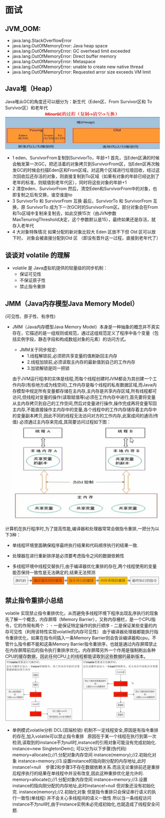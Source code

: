 # 面试

## JVM_OOM:
   - java.lang.StackOverflowError
   - java.lang.OutOfMemoryError: Java heap space
   - java.lang.OutOfMemoryError: GC overhead limit exceeded
   - java.lang.OutOfMemoryError: Direct buffer memory
   - java.lang.OutOfMemoryError: Metaspace
   - java.lang.OutOfMemoryError: unable to create new native thread
   - java.lang.OutOfMemoryError: Requested arror size exceeds VM limit

## Java堆（Heap）
  Java堆从GC的角度还可以细分为：新生代（Eden区、From Survivor区和 To Survivor区）和老年代
  ![Aaron Swartz](https://raw.githubusercontent.com/silenceren/hand/master/pic/minorGC.png)
   - 1 eden、SurvivorFrom复制到SurvivorTo，年龄+1
      首先，当Eden区满的时候会触发第一次GC，把还活着的对象拷贝到SurvivorFrom区，当Eden区再次触发GC的时候会扫描Eden区和From区域，对这两个区域进行垃圾回收，经过这次回收后还存活的对象，则直接复制到To区域（如果有对象的年龄已经达到了老年的标准，则赋值到老年代区），同时将这些对象的年龄+1
   - 2 清空eden、SurvivorFrom
      然后，清空Eden和SurvivorFrom中的对象，也即复制之后有交换，谁空谁是to
   - 3 SurvivorTo 和 SurvivorFrom 互换
      最后，SurvivorTo 和 SurvivorFrom 互换，原 SurvivorTo 成为下一次GC时的SurvivorFrom区。部分对象会在From和To区域中复制来复制去，如此交换15次（由JVN参数MaxTenuringThreshold决定，这个参数默认是15），最终如果还是存活，就存入老年代
   - 4 大对象特殊情况
      如果分配的新对象比较大 Eden 区放不下但 Old 区可以放下时， 对象会被直接分配到Old 区 （即没有晋升这一过程，直接到老年代了）

## 谈谈对 volatile 的理解
   - volatile 是 Java虚拟机提供的轻量级的同步机制：
     - 保证可见性
     - 不保证原子性
     - 禁止指令重排
    
## JMM（Java内存模型Java Memory Model）
   (可见性、原子性、有序性)
   - JMM（Java内存模型Java Memory Model）本身是一种抽象的概念并不真实存在，它描述的是一组规则或规范，通过这组规范定义了程序中各个变量（包括实例字段，静态字段和构成数组对象的元素）的访问方式。
      - JMM关于同步规定:
        - 1.线程解锁前,必须把共享变量的值刷新回主内存
        - 2.线程加锁前,必须读取主内存的最新值到自己的工作内存
        - 3.加锁解锁是同一把锁
      
      由于JVM运行程序的实体是线程,而每个线程创建时JVM都会为其创建一个工作内存(有些地方成为栈空间),工作内存是每个线程的私有数据区域,而Java内存模型中规定所有变量都存储在主内存,主内存是共享内存区域,所有线程都可访问,但线程对变量的操作(读取赋值等)必须在工作内存中进行,首先要将变量从主内存拷贝到自己的工作空间,然后对变量进行操作,操作完成再将变量写回主内存,不能直接操作主内存中的变量,各个线程中的工作内存储存着主内存中的变量副本拷贝,因此不同的线程无法访问对方的工作内存,此案成间的通讯(传值) 必须通过主内存来完成,其简要访问过程如下图：
      ![Aaron Swartz](https://raw.githubusercontent.com/silenceren/hand/master/pic/jmm.jpg)
      
计算机在执行程序时,为了提高性能,编译器和处理器常常会做指令重排,一把分为以下3种：
  - 单线程环境里面确保程序最终执行结果和代码顺序执行的结果一致.
  
  - 处理器在进行重新排序是必须要考虑指令之间的数据依赖性
  
  - 多线程环境中线程交替执行,由于编译器优化重排的存在,两个线程使用的变量能否保持一致性是无法确定的,结果无法预测
  ![Aaron_Swartz](https://raw.githubusercontent.com/silenceren/hand/master/pic/Instruction.png)

## 禁止指令重排小总结
  volatile 实现禁止指令重排优化，从而避免多线程环境下程序出现乱序执行的现象
  先了解一个概念，内存屏障（Memory Barrier），又称内存栅栏，是一个CPU指令，它的作用有两个 ：
    - 一是保证特定操作的执行顺序
    - 二是保证某些变量的内存可见性（利用该特性实现volatile的内存可见性）
由于编译器处理器都能执行指令重排优化，如果在指令间插入一条Memory Barrier则会告诉编译器和cpu，不管什么指令都不能和这条Memory Barrier指令重排序，也就是通过内存屏障禁止在内存屏障前后的指令执行重排序优化。内存屏障另外一个作用是强制刷出各种CPU的缓存数据，因此任何CPU上的线程都能读取到这些数据的最新版本。
![Aaron_Swartz](https://raw.githubusercontent.com/silenceren/hand/master/pic/rearrangement.png) 

  - 单例模式volatile分析
    DCL(双端检锁) 机制不一定线程安全,原因是有指令重排的存在,加入volatile可以禁止指令重排
      原因在于某一个线程在执行到第一次检测,读取到的instance不为null时,instance的引用对象可能没有完成初始化.
    instance=new SingletonDem(); 可以分为以下步骤(伪代码)
     
    memory=allocate();//1.分配对象内存空间
    instance(memory);//2.初始化对象
    instance=memory;//3.设置instance的指向刚分配的内存地址,此时instance!=null 
     
    步骤2和步骤3不存在数据依赖关系.而且无论重排前还是重排后程序执行的结果在单线程中并没有改变,因此这种重排优化是允许的.
    memory=allocate();//1.分配对象内存空间
    instance=memory;//3.设置instance的指向刚分配的内存地址,此时instance!=null 但对象还没有初始化完.
    instance(memory);//2.初始化对象
    但是指令重排只会保证串行语义的执行一致性(单线程) 并不会关心多线程间的语义一致性
    所以当一条线程访问instance不为null时,由于instance实例未必完成初始化,也就造成了线程安全问题.